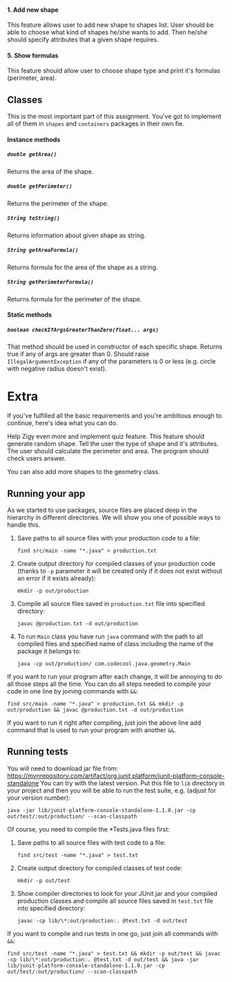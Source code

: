 #### 1. Add new shape
This feature allows user to add new shape to shapes list. User should be able to choose what kind of shapes he/she wants to add. Then he/she should specify attributes that a given shape requires.

#### 5. Show formulas
This feature should allow user to choose shape type and print it's formulas (perimeter, area).

## Classes
This is the most important part of this assignment. You've got to implement all of them in `shapes` and `containers` packages in their own fie.

#### Instance methods

##### ```double getArea()```
Returns the area of the shape.
##### ```double getPerimeter()```
Returns the perimeter of the shape.
##### ```String toString()```
Returns information about given shape as string.
##### ```String getAreaFormula()```
Returns formula for the area of the shape as a string.
##### ```String getPerimeterFormula()```
Returns formula for the perimeter of the shape.


#### Static methods
##### ```boolean checkIfArgsGreaterThanZero(float... args)```
That method should be used in constructor of each specific shape. Returns true if any of args are greater than 0. Should raise `IllegalArgumentException` if any of the parameters is 0 or less (e.g. circle with negative radius doesn't exist).

# Extra
If you've fulfilled all the basic requirements and you're ambitious enough to continue, here's idea what you can do.

Help Zigy even more and implement quiz feature. This feature should generate random shape. Tell the user the type of shape and it's attributes. The user should calculate the perimeter and area. The program should check users answer.


You can also add more shapes to the geometry class.


## Running your app
As we started to use packages, source files are placed deep in the hierarchy in different directories. We will show you one of possible ways to handle this.

1. Save paths to all source files with your production code to a file:

    `find src/main -name "*.java" > production.txt`

2. Create output directory for compiled classes of your production code (thanks to `-p` parameter it will be created only if it does not exist without an error if it exists already):

    `mkdir -p out/production`

3. Compile all source files saved in `production.txt` file into specified directory:

    `javac @production.txt -d out/production`

4. To run `Main` class you have run `java` command with the path to all compiled files and specified name of class including the name of the package it belongs to:

    `java -cp out/production/ com.codecool.java.geometry.Main`

If you want to run your program after each change, it will be annoying to do all those steps all the time.  You can do all steps needed to compile your code in one line by joining commands with `&&`:

`find src/main -name "*.java" > production.txt && mkdir -p out/production && javac @production.txt -d out/production`

If you want to run it right after compiling, just join the above line add command that is used to run your program with another `&&`.

## Running tests
You will need to download jar file from: https://mvnrepository.com/artifact/org.junit.platform/junit-platform-console-standalone
You can try with the latest version. Put this file to `lib` directory in your project and then you will be able to run the test suite,
e.g. (adjust for your version number):

`java -jar lib/junit-platform-console-standalone-1.1.0.jar -cp out/test/:out/production/ --scan-classpath`

Of course, you need to compile the *Tests.java files first:

1. Save paths to all source files with test code to a file:

    `find src/test -name "*.java" > test.txt`

2. Create output directory for compiled classes of test code:

    `mkdir -p out/test`

3. Show compiler directories to look for your JUnit jar and your compiled production classes and compile all source files saved in `test.txt` file into specified directory:

    `javac -cp lib/\*:out/production:. @test.txt -d out/test`


If you want to compile and run tests in one go, just join all commands with `&&`:

`find src/test -name "*.java" > test.txt && mkdir -p out/test && javac -cp lib/\*:out/production:. @test.txt -d out/test && java -jar lib/junit-platform-console-standalone-1.1.0.jar -cp out/test/:out/production/ --scan-classpath`
